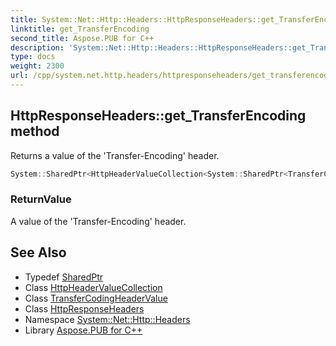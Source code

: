 ```yaml
---
title: System::Net::Http::Headers::HttpResponseHeaders::get_TransferEncoding method
linktitle: get_TransferEncoding
second_title: Aspose.PUB for C++
description: 'System::Net::Http::Headers::HttpResponseHeaders::get_TransferEncoding method. Returns a value of the ''Transfer-Encoding'' header in C++.'
type: docs
weight: 2300
url: /cpp/system.net.http.headers/httpresponseheaders/get_transferencoding/
---
```

## HttpResponseHeaders::get_TransferEncoding method


Returns a value of the 'Transfer-Encoding' header.

```cpp
System::SharedPtr<HttpHeaderValueCollection<System::SharedPtr<TransferCodingHeaderValue>>> System::Net::Http::Headers::HttpResponseHeaders::get_TransferEncoding()
```


### ReturnValue

A value of the 'Transfer-Encoding' header.

## See Also

* Typedef [SharedPtr](../../../system/sharedptr/)
* Class [HttpHeaderValueCollection](../../httpheadervaluecollection/)
* Class [TransferCodingHeaderValue](../../transfercodingheadervalue/)
* Class [HttpResponseHeaders](../)
* Namespace [System::Net::Http::Headers](../../)
* Library [Aspose.PUB for C++](../../../)
